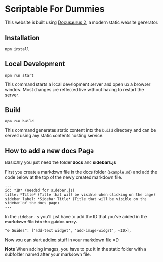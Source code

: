 # Scriptable For Dummies

This website is built using [Docusaurus 2](https://v2.docusaurus.io/), a modern static website generator.

## Installation

```console
npm install
```

## Local Development

```console
npm run start
```

This command starts a local development server and open up a browser window. Most changes are reflected live without having to restart the server.

## Build

```console
npm run build
```

This command generates static content into the `build` directory and can be served using any static contents hosting service.



## How to add a new docs Page

Basically you just need the folder **docs** and **sidebars.js**

First you create a markdown file in the docs folder (`example.md`) and add the code below at the top of the newly created markdown file.
```
---
id: *ID* (needed for sidebar.js)
title: *Title* (Title that will be visible when clicking on the page)
sidebar_label: *Sidebar Title* (Title that will be visible on the sidebar of the docs page)
---
```
In the `sidebar.js` you'll just have to add the ID that you've added in the markdown file into the guides array.
```
"⚙️ Guides": ['add-text-widget', 'add-image-widget', <ID>],
```

Now you can start adding stuff in your markdown file =D 

**Note** When adding images, you have to put it in the static folder with a subfolder named after your markdown file.
